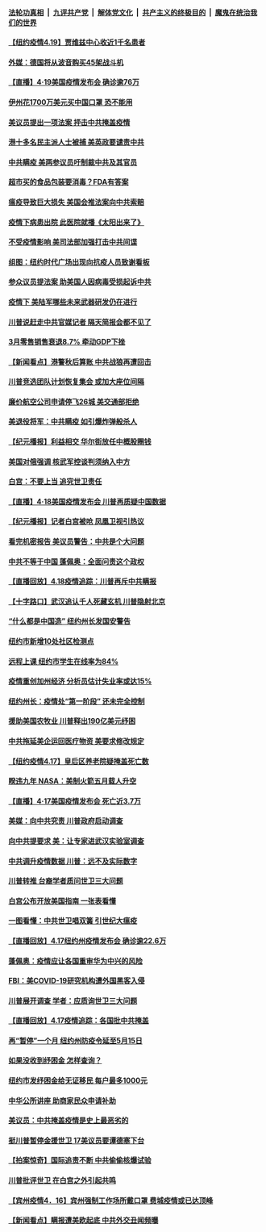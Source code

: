 

####  [法轮功真相](../../../../basic/blob/master/README.md?t=04200830) &nbsp;|&nbsp; [九评共产党](../../../../9ping.md/blob/master/README.md?t=04200830) &nbsp;|&nbsp; [解体党文化](../../../../jtdwh.md/blob/master/README.md?t=04200830)  &nbsp;|&nbsp; [共产主义的终极目的](../../../../gczydzjmd.md/blob/master/README.md?t=04200830) &nbsp;|&nbsp; [魔鬼在统治我们的世界](../../../../mgztzwmdsj.md/blob/master/README.md?t=04200830) 

#### [【纽约疫情4.19】贾维兹中心收近1千名患者](../pages/nsc412/n12043344.md?t=04200830) 

#### [外媒：德国将从波音购买45架战斗机](../pages/nsc412/n12044480.md?t=04200830) 

#### [【直播】4·19美国疫情发布会 确诊逾76万](../pages/nsc412/n12044171.md?t=04200830) 

#### [伊州花1700万美元买中国口罩 恐不能用](../pages/nsc412/n12044363.md?t=04200830) 

#### [美议员提出一项法案 抨击中共掩盖疫情](../pages/nsc412/n12040127.md?t=04200830) 

#### [港十多名民主派人士被捕 美英政要谴责中共](../pages/nsc412/n12043601.md?t=04200830) 

#### [中共瞒疫 美两参议员吁制裁中共及其官员](../pages/nsc412/n12043499.md?t=04200830) 

#### [超市买的食品包装要消毒？FDA有答案](../pages/nsc412/n12042805.md?t=04200830) 

#### [瘟疫导致巨大损失 美国会推法案向中共索赔](../pages/nsc412/n12042718.md?t=04200830) 

#### [疫情下病患出院 此医院就播《太阳出来了》](../pages/nsc412/n12043000.md?t=04200830) 

#### [不受疫情影响 美司法部加强打击中共间谍](../pages/nsc412/n12025974.md?t=04200830) 

#### [组图：纽约时代广场出现向抗疫人员致谢看板](../pages/nsc412/n12041275.md?t=04200830) 

#### [参众议员提法案 助美国人因病毒受损起诉中共](../pages/nsc412/n12042636.md?t=04200830) 

#### [疫情下 美陆军哪些未来武器研发仍在进行](../pages/nsc412/n12035120.md?t=04200830) 

#### [川普说赶走中共官媒记者 隔天简报会都不见了](../pages/nsc412/n12042638.md?t=04200830) 

#### [3月零售销售衰退8.7% 牵动GDP下挫](../pages/nsc412/n12042668.md?t=04200830) 

#### [【新闻看点】港警秋后算账 中共战狼再遭回击](../pages/nsc412/n12042537.md?t=04200830) 

#### [川普竞选团队计划恢复集会 或加大座位间隔](../pages/nsc412/n12042508.md?t=04200830) 

#### [廉价航空公司申请停飞26城 美交通部拒绝](../pages/nsc412/n12042458.md?t=04200830) 

#### [美退役将军：中共瞒疫 如引爆炸弹般杀人](../pages/nsc412/n12042156.md?t=04200830) 

#### [【纪元播报】利益相交 华尔街放任中概股圈钱](../pages/nsc412/n12040614.md?t=04200830) 

#### [美国对俄强调 核武军控谈判须纳入中方](../pages/nsc412/n12042174.md?t=04200830) 

#### [白宫：不要上当 追究世卫责任](../pages/nsc412/n12042069.md?t=04200830) 

#### [【直播】4·18美国疫情发布会 川普再质疑中国数据](../pages/nsc412/n12042309.md?t=04200830) 

#### [【纪元播报】记者白宫被呛 凤凰卫视引热议](../pages/nsc412/n12040561.md?t=04200830) 

#### [看完机密报告 美议员警告：中共是个大问题](../pages/nsc412/n12042140.md?t=04200830) 

#### [中共不等于中国 蓬佩奥：全面问责这个政权](../pages/nsc412/n12042012.md?t=04200830) 

#### [【直播回放】4.18疫情追踪：川普再斥中共瞒报](../pages/nsc412/n12041593.md?t=04200830) 

#### [【十字路口】武汉追认千人死藏玄机 川普隐射北京](../pages/nsc412/n12040802.md?t=04200830) 

#### [“什么都是中国造” 纽约州长发国安警告](../pages/nsc412/n12041095.md?t=04200830) 

#### [纽约市新增10处社区检测点](../pages/nsc412/n12040981.md?t=04200830) 

#### [远程上课  纽约市学生在线率为84%](../pages/nsc412/n12040899.md?t=04200830) 

#### [疫情重创加州经济  分析员估计失业率或达15%](../pages/nsc412/n12041112.md?t=04200830) 

#### [纽约州长：疫情处“第一阶段” 还未完全控制](../pages/nsc412/n12040972.md?t=04200830) 

#### [援助美国农牧业 川普释出190亿美元纾困](../pages/nsc412/n12040790.md?t=04200830) 

#### [中共拖延美企运回医疗物资 美要求修改规定](../pages/nsc412/n12040232.md?t=04200830) 

#### [【纽约疫情4.17】皇后区养老院疑掩盖死亡数](../pages/nsc412/n12039055.md?t=04200830) 

#### [睽违九年 NASA：美制火箭五月载人升空](../pages/nsc412/n12040398.md?t=04200830) 

#### [【直播】4·17美国疫情发布会 死亡近3.7万](../pages/nsc412/n12040289.md?t=04200830) 

#### [美媒：向中共究责 川普政府启动调查](../pages/nsc412/n12040292.md?t=04200830) 

#### [向中共提要求 美：让专家进武汉实验室调查](../pages/nsc412/n12039727.md?t=04200830) 

#### [中共调升疫情数据 川普：远不及实际数字](../pages/nsc412/n12040115.md?t=04200830) 

#### [川普转推 台裔学者质问世卫三大问题](../pages/nsc412/n12040015.md?t=04200830) 

#### [白宫公布开放美国指南 一张表看懂](../pages/nsc412/n12039827.md?t=04200830) 

#### [一图看懂：中共世卫唱双簧 引世纪大瘟疫](../pages/nsc412/n12039812.md?t=04200830) 

#### [【直播回放】4.17纽约州疫情发布会 确诊逾22.6万](../pages/nsc412/n12039669.md?t=04200830) 

#### [蓬佩奥：疫情应让各国重审华为中兴的风险](../pages/nsc412/n12039689.md?t=04200830) 

#### [FBI：美COVID-19研究机构遭外国黑客入侵](../pages/nsc412/n12039262.md?t=04200830) 

#### [川普展开调查 学者：应质询世卫三大问题](../pages/nsc412/n12037138.md?t=04200830) 

#### [【直播回放】4.17疫情追踪：各国批中共掩盖](../pages/nsc412/n12039144.md?t=04200830) 

#### [再“暂停”一个月  纽约州防疫令延至5月15日](../pages/nsc412/n12038202.md?t=04200830) 

#### [如果没收到纾困金  怎样查询？](../pages/nsc412/n12038251.md?t=04200830) 

#### [纽约市发纾困金给无证移民 每户最多1000元](../pages/nsc412/n12038186.md?t=04200830) 

#### [中华公所讲座  助商家民众申请补助](../pages/nsc412/n12038176.md?t=04200830) 

#### [美议员：中共掩盖疫情是史上最恶劣的](../pages/nsc412/n12037928.md?t=04200830) 

#### [挺川普暂停金援世卫 17美议员要谭德塞下台](../pages/nsc412/n12037971.md?t=04200830) 

#### [【拍案惊奇】国际追责不断 中共偷偷核爆试验](../pages/nsc412/n12037715.md?t=04200830) 

#### [川普批评世卫 在白宫之外引起共鸣](../pages/nsc412/n12037499.md?t=04200830) 

#### [【宾州疫情4．16】宾州强制工作场所戴口罩 费城疫情或已达顶峰](../pages/nsc412/n12037814.md?t=04200830) 

#### [【新闻看点】瞒报遭美欧起底 中共外交丑闻频曝](../pages/nsc412/n12037053.md?t=04200830) 

